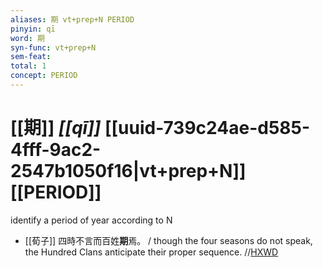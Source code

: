 ```yaml
---
aliases: 期 vt+prep+N PERIOD
pinyin: qī
word: 期
syn-func: vt+prep+N
sem-feat: 
total: 1
concept: PERIOD 
---
```

# [[期]] *[[qī]]*  [[uuid-739c24ae-d585-4fff-9ac2-2547b1050f16|vt+prep+N]] [[PERIOD]]
identify a period of year according to N
 - [[荀子]] 四時不言而百姓**期**焉。
                     / though the four seasons do not speak, the Hundred Clans anticipate their proper sequence. //[HXWD](https://hxwd.org/textview.html?location=KR3a0002_tls_003-9a.16)